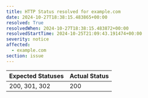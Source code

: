 ```yaml
---
title: HTTP Status resolved for example.com
date: 2024-10-27T18:38:15.483865+00:00
resolved: True
resolvedWhen: 2024-10-27T18:38:15.483872+00:00
resolvedStartTime: 2024-10-25T21:09:43.191474+00:00
severity: notice
affected:
  - example.com
section: issue
---
```


| Expected Statuses | Actual Status  |
|-------------------|----------------|
| 200, 301, 302 | 200 |

